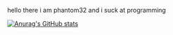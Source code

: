 hello there i am phantom32 and i suck at programming

[![Anurag's GitHub stats](https://github-readme-stats.vercel.app/api?username=phantom32-0)](https://github.com/anuraghazra/github-readme-stats)
